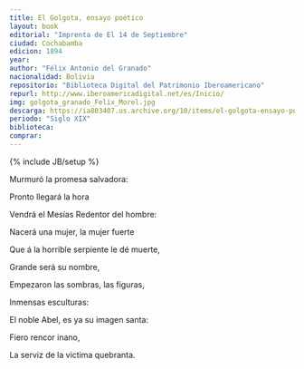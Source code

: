 ```yaml
---
title: El Golgota, ensayo poético
layout: book
editorial: "Imprenta de El 14 de Septiembre"
ciudad: Cochabamba
edicion: 1894
year: 
author: "Félix Antonio del Granado"
nacionalidad: Bolivia
repositorio: "Biblioteca Digital del Patrimonio Iberoamericano"
repurl: http://www.iberoamericadigital.net/es/Inicio/
img: golgota_granado_Felix_Morel.jpg
descarga: https://ia803407.us.archive.org/10/items/el-golgota-ensayo-poetico/El%20Golgota%2C%20ensayo%20po%C3%A9tico.pdf
periodo: "Siglo XIX"
biblioteca: 
comprar: 
---
```

{% include JB/setup %}
 
Murmuró la promesa salvadora:
 
Pronto llegará la hora
 
Vendrá el Mesías Redentor del hombre:
 
Nacerá una mujer, la mujer fuerte
 
Que á la horrible serpiente le dé muerte,
 
Grande será su nombre,
 

Empezaron las sombras, las figuras,
 
Inmensas esculturas:
 
El noble Abel, es ya su imagen santa:
 
Fiero rencor inano,
 
La serviz de la victima quebranta.
